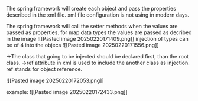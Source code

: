 The spring framework will create each object and pass the properties described in the xml file.
xml file configuration is not using in modern days.

The spring framework will call the setter methods when the values are passed as properties.
for map data types the values are passed as decribed in the image
![[Pasted image 20250220171409.png]]
injection of types can be of 4 into the objecs
![[Pasted image 20250220171556.png]]


->The class that going to be injected should be declared first, than the root class.
->ref attribute in xml is used to include the another class as injection. ref stands for object reference.

![[Pasted image 20250220172053.png]]


example:
![[Pasted image 20250220172433.png]]


